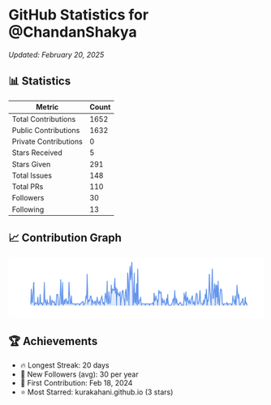 # GitHub Statistics for @ChandanShakya
*Updated: February 20, 2025*

## 📊 Statistics
| Metric | Count |
|--------|--------|
| Total Contributions | 1652 |
| Public Contributions | 1632 |
| Private Contributions | 0 |
| Stars Received | 5 |
| Stars Given | 291 |
| Total Issues | 148 |
| Total PRs | 110 |
| Followers | 30 |
| Following | 13 |

## 📈 Contribution Graph

![Contribution Graph](./contribution_graph.png)

## 🏆 Achievements

- 🔥 Longest Streak: 20 days
- 👥 New Followers (avg): 30 per year
- 📅 First Contribution: Feb 18, 2024
- ⭐ Most Starred: kurakahani.github.io (3 stars)
